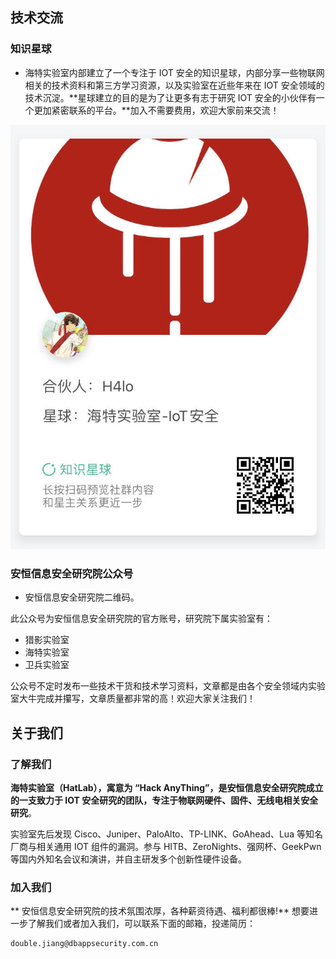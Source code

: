 ## 技术交流

### 知识星球

- 海特实验室内部建立了一个专注于 IOT 安全的知识星球，内部分享一些物联网相关的技术资料和第三方学习资源，以及实验室在近些年来在 IOT 安全领域的技术沉淀。**星球建立的目的是为了让更多有志于研究 IOT 安全的小伙伴有一个更加紧密联系的平台。**加入不需要费用，欢迎大家前来交流！


![](./img/zsxq.png)

### 安恒信息安全研究院公众号

-  安恒信息安全研究院二维码。

此公众号为安恒信息安全研究院的官方账号，研究院下属实验室有：

- 猎影实验室
- 海特实验室
- 卫兵实验室

公众号不定时发布一些技术干货和技术学习资料，文章都是由各个安全领域内实验室大牛完成并攥写，文章质量都非常的高！欢迎大家关注我们！

## 关于我们

### 了解我们

**海特实验室（HatLab），寓意为 “Hack AnyThing”，是安恒信息安全研究院成立的一支致力于 IOT 安全研究的团队，专注于物联网硬件、固件、无线电相关安全研究**。

实验室先后发现 Cisco、Juniper、PaloAlto、TP-LINK、GoAhead、Lua 等知名厂商与相关通用 IOT 组件的漏洞。参与 HITB、ZeroNights、强网杯、GeekPwn 等国内外知名会议和演讲，并自主研发多个创新性硬件设备。


### 加入我们

** 安恒信息安全研究院的技术氛围浓厚，各种薪资待遇、福利都很棒!** 想要进一步了解我们或者加入我们，可以联系下面的邮箱，投递简历：

```
double.jiang@dbappsecurity.com.cn
```
